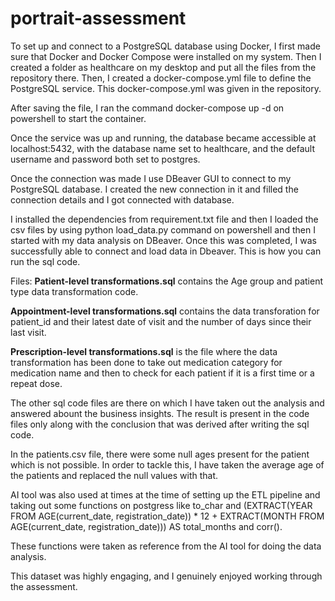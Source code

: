# portrait-assessment

To set up and connect to a PostgreSQL database using Docker, I first made sure that Docker and Docker Compose were installed on my system. Then I created a folder as healthcare on my desktop and put all the files from the repository there.
Then, I created a docker-compose.yml file to define the PostgreSQL service. This docker-compose.yml was given in the repository.

After saving the file, I ran the command docker-compose up -d on powershell to start the container.

Once the service was up and running, the database became accessible at localhost:5432, with the database name set to healthcare, and the default username and password both set to postgres.

Once the connection was made I use DBeaver GUI  to connect to my PostgreSQL database. I created the new connection in it and filled the connection details and I got connected with database.

I installed the dependencies from requirement.txt file and then I loaded the csv files by using python load_data.py command on powershell and then I started with my data analysis on DBeaver. Once  this  was completed, I was successfully able to connect and load data in Dbeaver. This is how you can run the sql code.

Files:
**Patient-level transformations.sql** contains the Age group and patient type data  transformation code. 

**Appointment-level transformations.sql** contains the data transforation for patient_id and their latest date of visit and the number of days since their last visit.

**Prescription-level transformations.sql** is the file where the data transformation has been done to take out medication category for medication name and then to check for each patient if it is a first time or a repeat dose. 

The other sql code files are there on which I have taken out the analysis and answered abount the business insights. The result is present in the code files only along with the conclusion that was derived after writing the sql code. 

In the patients.csv file, there were some null ages present for the patient which is not possible. In order to tackle this, I have taken the average age of the patients and replaced the null values with that. 

AI tool was also used at times at the time of setting up the ETL pipeline and taking out some functions on postgress like 
to_char and 
(EXTRACT(YEAR FROM AGE(current_date, registration_date)) * 12 +
        EXTRACT(MONTH FROM AGE(current_date, registration_date))) AS total_months 
  and corr(). 

These functions were taken as reference from the AI tool for doing the data analysis.

This dataset was highly engaging, and I genuinely enjoyed working through the assessment.














